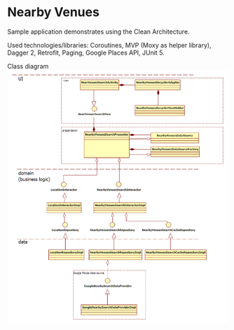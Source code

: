 # Nearby Venues

Sample application demonstrates using the Clean Architecture.

Used technologies/libraries: Coroutines, MVP (Moxy as helper library), Dagger 2, Retrofit, Paging, Google Places API, JUnit 5.

Class diagram
![Class diagram](https://github.com/PavelSidyakin/NearbyVenues/blob/master/NearbyVenuesClassDiagram.png)
